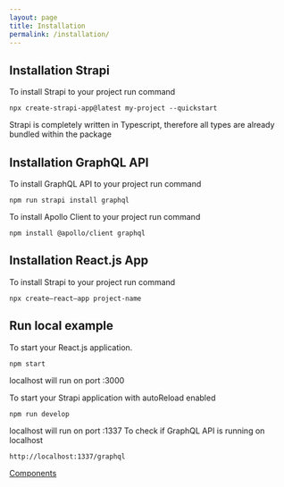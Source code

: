 ```yaml
---
layout: page
title: Installation
permalink: /installation/
---
```


## Installation Strapi

To install Strapi to your project run command

```
npx create-strapi-app@latest my-project --quickstart
```

Strapi is completely written in Typescript, therefore all types are already bundled within the package

## Installation GraphQL API

To install GraphQL API to your project run command

```
npm run strapi install graphql 
```
To install Apollo Client to your project run command

```
npm install @apollo/client graphql
```
## Installation React.js App

To install Strapi to your project run command

```
npx create—react—app project-name
```

## Run local example
To start your React.js application.
```
npm start
```
localhost will run on port :3000

To start your Strapi application with autoReload enabled
```
npm run develop
```
localhost will run on port :1337
To check if GraphQL API is running on localhost
```
http://localhost:1337/graphql
```

[Components](https://vkoutsky.github.io/vk/components)


